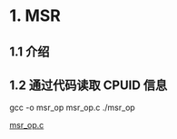 # 1. MSR #
## 1.1 介绍


## 1.2 通过代码读取 CPUID 信息

gcc -o msr_op msr_op.c
./msr_op

[msr_op.c](/kvm_blog/files/tools/msr_op.c)



